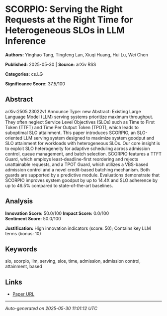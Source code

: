 # SCORPIO: Serving the Right Requests at the Right Time for Heterogeneous SLOs in LLM Inference

**Authors:** Yinghao Tang, Tingfeng Lan, Xiuqi Huang, Hui Lu, Wei Chen

**Published:** 2025-05-30 | **Source:** arXiv RSS

**Categories:** cs.LG

**Significance Score:** 37.5/100

## Abstract

arXiv:2505.23022v1 Announce Type: new 
Abstract: Existing Large Language Model (LLM) serving systems prioritize maximum throughput. They often neglect Service Level Objectives (SLOs) such as Time to First Token (TTFT) and Time Per Output Token (TPOT), which leads to suboptimal SLO attainment. This paper introduces SCORPIO, an SLO-oriented LLM serving system designed to maximize system goodput and SLO attainment for workloads with heterogeneous SLOs. Our core insight is to exploit SLO heterogeneity for adaptive scheduling across admission control, queue management, and batch selection. SCORPIO features a TTFT Guard, which employs least-deadline-first reordering and rejects unattainable requests, and a TPOT Guard, which utilizes a VBS-based admission control and a novel credit-based batching mechanism. Both guards are supported by a predictive module. Evaluations demonstrate that SCORPIO improves system goodput by up to 14.4X and SLO adherence by up to 46.5% compared to state-of-the-art baselines.

## Analysis

**Innovation Score:** 50.0/100
**Impact Score:** 0.0/100  
**Sentiment Score:** 50.0/100

**Justification:** High innovation indicators (score: 50); Contains key LLM terms (bonus: 10)

## Keywords

slo, scorpio, llm, serving, slos, time, admission, admission control, attainment, based

## Links

- [Paper URL](https://arxiv.org/abs/2505.23022)

---
*Auto-generated on 2025-05-30 11:01:12 UTC*
